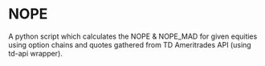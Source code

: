 # NOPE
A python script which calculates the NOPE &amp; NOPE_MAD for given equities using option chains and quotes gathered from TD Ameritrades API (using td-api wrapper).
